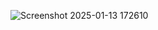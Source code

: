 ![Screenshot 2025-01-13 172610](https://github.com/user-attachments/assets/06f13b04-e59e-45e5-8ea4-46c6c218fa94)
